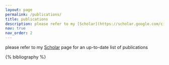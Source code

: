 ```yaml
---
layout: page
permalink: /publications/
title: publications
description: please refer to my [Scholar](https://scholar.google.com/citations?user=N3dCfEYAAAAJ) page for an up-to-date list of publications
nav: true
nav_order: 2
---
```


please refer to my [Scholar](https://scholar.google.com/citations?user=N3dCfEYAAAAJ) page for an up-to-date list of publications

<!-- _pages/publications.md -->
<div class="publications">

{% bibliography %}

</div>
